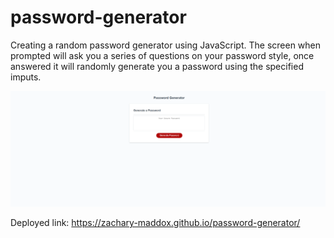 # password-generator
Creating a random password generator using JavaScript. The screen when prompted will ask you a series of questions on your password style, once answered it will randomly generate you a password using the specified imputs.

<img src= "./assets/images/Password-Generator.png ">

Deployed link: https://zachary-maddox.github.io/password-generator/
